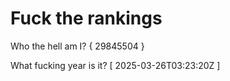 # Fuck the rankings

Who the hell am I?
{ 29845504 }

What fucking year is it?
[ 2025-03-26T03:23:20Z ]
